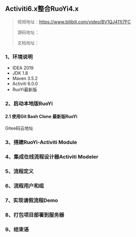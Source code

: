 ## Activiti6.x整合RuoYi4.x

> 视频地址：https://www.bilibili.com/video/BV1QJ411t7FC
>
> 源码地址：
>
> 文档地址：

### 1、环境说明

- IDEA 2019
- JDK 1.8
- Maven 3.5.2
- Activiti 6.0.0
- RuoYi最新版

### 2、启动本地版RuoYi

#### 2.1 使用Git Bash Clone 最新版RuoYi

Gitee码云地址

### 3、搭建RuoYi-Activiti Module

### 4、集成在线流程设计器Activiti Modeler

### 5、流程定义

### 6、流程用户和组

### 7、实现请假流程Demo

### 8、打包项目部署到服务器

### 9、结束语





